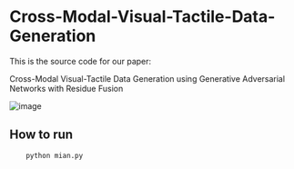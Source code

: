 # Cross-Modal-Visual-Tactile-Data-Generation
This is the source code for our paper: 

Cross-Modal Visual-Tactile Data Generation using Generative Adversarial Networks with Residue Fusion

![image](https://github.com/shaoyuca/Visual-Tactile-Data-Generation/blob/main/image-folder/teas.jpg)

## How to run

```
    python mian.py

```
